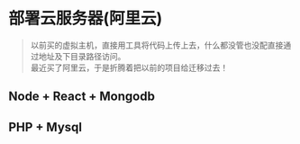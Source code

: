 # 部署云服务器(阿里云)  
> 以前买的虚拟主机，直接用工具将代码上传上去，什么都没管也没配直接通过地址及下目录路径访问。  
> 最近买了阿里云，于是折腾着把以前的项目给迁移过去！
## Node + React + Mongodb

## PHP + Mysql
